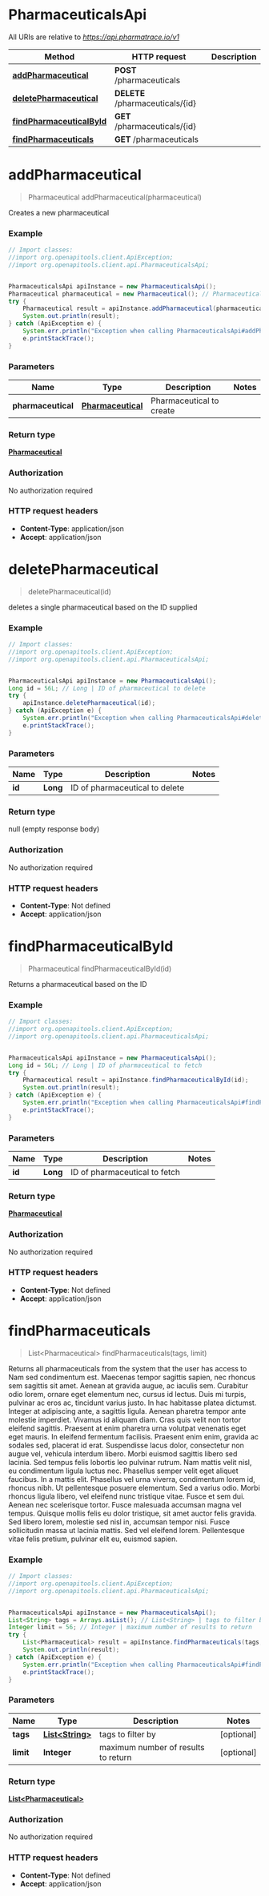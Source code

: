 # PharmaceuticalsApi

All URIs are relative to *https://api.pharmatrace.io/v1*

Method | HTTP request | Description
------------- | ------------- | -------------
[**addPharmaceutical**](PharmaceuticalsApi.md#addPharmaceutical) | **POST** /pharmaceuticals | 
[**deletePharmaceutical**](PharmaceuticalsApi.md#deletePharmaceutical) | **DELETE** /pharmaceuticals/{id} | 
[**findPharmaceuticalById**](PharmaceuticalsApi.md#findPharmaceuticalById) | **GET** /pharmaceuticals/{id} | 
[**findPharmaceuticals**](PharmaceuticalsApi.md#findPharmaceuticals) | **GET** /pharmaceuticals | 


<a name="addPharmaceutical"></a>
# **addPharmaceutical**
> Pharmaceutical addPharmaceutical(pharmaceutical)



Creates a new pharmaceutical

### Example
```java
// Import classes:
//import org.openapitools.client.ApiException;
//import org.openapitools.client.api.PharmaceuticalsApi;


PharmaceuticalsApi apiInstance = new PharmaceuticalsApi();
Pharmaceutical pharmaceutical = new Pharmaceutical(); // Pharmaceutical | Pharmaceutical to create
try {
    Pharmaceutical result = apiInstance.addPharmaceutical(pharmaceutical);
    System.out.println(result);
} catch (ApiException e) {
    System.err.println("Exception when calling PharmaceuticalsApi#addPharmaceutical");
    e.printStackTrace();
}
```

### Parameters

Name | Type | Description  | Notes
------------- | ------------- | ------------- | -------------
 **pharmaceutical** | [**Pharmaceutical**](Pharmaceutical.md)| Pharmaceutical to create |

### Return type

[**Pharmaceutical**](Pharmaceutical.md)

### Authorization

No authorization required

### HTTP request headers

 - **Content-Type**: application/json
 - **Accept**: application/json

<a name="deletePharmaceutical"></a>
# **deletePharmaceutical**
> deletePharmaceutical(id)



deletes a single pharmaceutical based on the ID supplied

### Example
```java
// Import classes:
//import org.openapitools.client.ApiException;
//import org.openapitools.client.api.PharmaceuticalsApi;


PharmaceuticalsApi apiInstance = new PharmaceuticalsApi();
Long id = 56L; // Long | ID of pharmaceutical to delete
try {
    apiInstance.deletePharmaceutical(id);
} catch (ApiException e) {
    System.err.println("Exception when calling PharmaceuticalsApi#deletePharmaceutical");
    e.printStackTrace();
}
```

### Parameters

Name | Type | Description  | Notes
------------- | ------------- | ------------- | -------------
 **id** | **Long**| ID of pharmaceutical to delete |

### Return type

null (empty response body)

### Authorization

No authorization required

### HTTP request headers

 - **Content-Type**: Not defined
 - **Accept**: application/json

<a name="findPharmaceuticalById"></a>
# **findPharmaceuticalById**
> Pharmaceutical findPharmaceuticalById(id)



Returns a pharmaceutical based on the ID

### Example
```java
// Import classes:
//import org.openapitools.client.ApiException;
//import org.openapitools.client.api.PharmaceuticalsApi;


PharmaceuticalsApi apiInstance = new PharmaceuticalsApi();
Long id = 56L; // Long | ID of pharmaceutical to fetch
try {
    Pharmaceutical result = apiInstance.findPharmaceuticalById(id);
    System.out.println(result);
} catch (ApiException e) {
    System.err.println("Exception when calling PharmaceuticalsApi#findPharmaceuticalById");
    e.printStackTrace();
}
```

### Parameters

Name | Type | Description  | Notes
------------- | ------------- | ------------- | -------------
 **id** | **Long**| ID of pharmaceutical to fetch |

### Return type

[**Pharmaceutical**](Pharmaceutical.md)

### Authorization

No authorization required

### HTTP request headers

 - **Content-Type**: Not defined
 - **Accept**: application/json

<a name="findPharmaceuticals"></a>
# **findPharmaceuticals**
> List&lt;Pharmaceutical&gt; findPharmaceuticals(tags, limit)



Returns all pharmaceuticals from the system that the user has access to Nam sed condimentum est. Maecenas tempor sagittis sapien, nec rhoncus sem sagittis sit amet. Aenean at gravida augue, ac iaculis sem. Curabitur odio lorem, ornare eget elementum nec, cursus id lectus. Duis mi turpis, pulvinar ac eros ac, tincidunt varius justo. In hac habitasse platea dictumst. Integer at adipiscing ante, a sagittis ligula. Aenean pharetra tempor ante molestie imperdiet. Vivamus id aliquam diam. Cras quis velit non tortor eleifend sagittis. Praesent at enim pharetra urna volutpat venenatis eget eget mauris. In eleifend fermentum facilisis. Praesent enim enim, gravida ac sodales sed, placerat id erat. Suspendisse lacus dolor, consectetur non augue vel, vehicula interdum libero. Morbi euismod sagittis libero sed lacinia.  Sed tempus felis lobortis leo pulvinar rutrum. Nam mattis velit nisl, eu condimentum ligula luctus nec. Phasellus semper velit eget aliquet faucibus. In a mattis elit. Phasellus vel urna viverra, condimentum lorem id, rhoncus nibh. Ut pellentesque posuere elementum. Sed a varius odio. Morbi rhoncus ligula libero, vel eleifend nunc tristique vitae. Fusce et sem dui. Aenean nec scelerisque tortor. Fusce malesuada accumsan magna vel tempus. Quisque mollis felis eu dolor tristique, sit amet auctor felis gravida. Sed libero lorem, molestie sed nisl in, accumsan tempor nisi. Fusce sollicitudin massa ut lacinia mattis. Sed vel eleifend lorem. Pellentesque vitae felis pretium, pulvinar elit eu, euismod sapien. 

### Example
```java
// Import classes:
//import org.openapitools.client.ApiException;
//import org.openapitools.client.api.PharmaceuticalsApi;


PharmaceuticalsApi apiInstance = new PharmaceuticalsApi();
List<String> tags = Arrays.asList(); // List<String> | tags to filter by
Integer limit = 56; // Integer | maximum number of results to return
try {
    List<Pharmaceutical> result = apiInstance.findPharmaceuticals(tags, limit);
    System.out.println(result);
} catch (ApiException e) {
    System.err.println("Exception when calling PharmaceuticalsApi#findPharmaceuticals");
    e.printStackTrace();
}
```

### Parameters

Name | Type | Description  | Notes
------------- | ------------- | ------------- | -------------
 **tags** | [**List&lt;String&gt;**](String.md)| tags to filter by | [optional]
 **limit** | **Integer**| maximum number of results to return | [optional]

### Return type

[**List&lt;Pharmaceutical&gt;**](Pharmaceutical.md)

### Authorization

No authorization required

### HTTP request headers

 - **Content-Type**: Not defined
 - **Accept**: application/json

